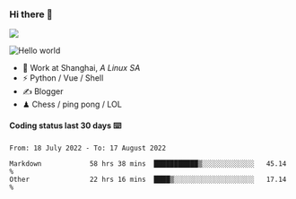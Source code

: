 ### Hi there 👋
![](https://komarev.com/ghpvc/?username=Xuhandsome)


<img src="https://github-readme-stats.vercel.app/api?username=XuHandsome&show_icons=true&theme=merko" alt="Hello world">

<br/>

- 🍻  Work at Shanghai, _A Linux SA_
- ⚡  Python / Vue / Shell
- ✍️  Blogger
- ♟  Chess / ping pong / LOL

#### Coding status last 30 days ⌨️

<!--START_SECTION:waka-->

```text
From: 18 July 2022 - To: 17 August 2022

Markdown            58 hrs 38 mins  ███████████▒░░░░░░░░░░░░░   45.14 %
Other               22 hrs 16 mins  ████▒░░░░░░░░░░░░░░░░░░░░   17.14 %
```

<!--END_SECTION:waka-->
